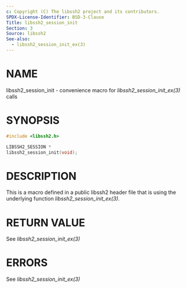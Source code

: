 ```yaml
---
c: Copyright (C) The libssh2 project and its contributors.
SPDX-License-Identifier: BSD-3-Clause
Title: libssh2_session_init
Section: 3
Source: libssh2
See-also:
  - libssh2_session_init_ex(3)
---
```


# NAME

libssh2_session_init - convenience macro for *libssh2_session_init_ex(3)* calls

# SYNOPSIS

~~~c
#include <libssh2.h>

LIBSSH2_SESSION *
libssh2_session_init(void);
~~~

# DESCRIPTION

This is a macro defined in a public libssh2 header file that is using the
underlying function *libssh2_session_init_ex(3)*.

# RETURN VALUE

See *libssh2_session_init_ex(3)*

# ERRORS

See *libssh2_session_init_ex(3)*
